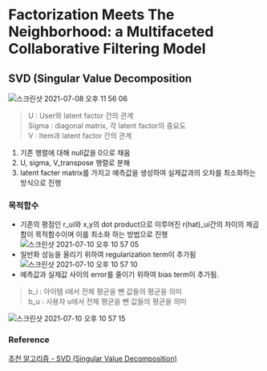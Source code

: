 # Factorization Meets The Neighborhood: a Multifaceted Collaborative Filtering Model  
## SVD (Singular Value Decomposition  

![스크린샷 2021-07-08 오후 11 56 06](https://user-images.githubusercontent.com/37684658/124944264-218ba880-e048-11eb-9cbf-dbe32296039c.png)  
> U : User와 latent factor 간의 관계  
> Sigma : diagonal matrix, 각 latent factor의 중요도  
> V : Item과 latent factor 간의 관계

1. 기존 행렬에 대해 null값을 0으로 채움  
2. U, sigma, V_transpose 행렬로 분해
3. latent facter matrix를 가지고 예측값을 생성하여 실제값과의 오차를 최소화하는 방식으로 진행  

### 목적함수  
- 기존의 평점인 r_ui와 x,y의 dot product으로 이루어진 r(hat)_ui간의 차이의 제곱합이 목적함수이며 이를 최소화 하는 방법으로 진행  
![스크린샷 2021-07-10 오후 10 57 05](https://user-images.githubusercontent.com/37684658/125165503-32682580-e1d2-11eb-802a-c5cd9fb958ba.png)
- 일반화 성능을 올리기 위하여 regularization term이 추가됨  
![스크린샷 2021-07-10 오후 10 57 10](https://user-images.githubusercontent.com/37684658/125165509-372cd980-e1d2-11eb-87c1-5c095964d888.png)
- 예측값과 실제값 사이의 error를 줄이기 위하여 bias term이 추가됨.  
> b_i : 아이템 i에서 전체 평균을 뺀 값들의 평균을 의미  
> b_u : 사용자 u에서 전체 평균을 뺀 값들의 평균을 의미  

![스크린샷 2021-07-10 오후 10 57 15](https://user-images.githubusercontent.com/37684658/125165514-3e53e780-e1d2-11eb-8982-55bf75f1598f.png)

### Reference  
[추천 알고리즘 - SVD (Singular Value Decomposition)](https://seing.tistory.com/67)
